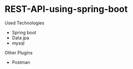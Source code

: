 # REST-API-using-spring-boot
Used Technologies
* Spring boot
* Data jpa
* mysql

Other Plugins
* Postman
